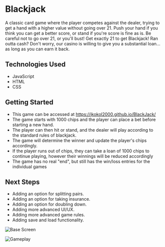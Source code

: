 # Blackjack

A classic card game where the player competes against the dealer, trying to get a hand with a higher value without going over 21. Push your hand if you think you can get a better score, or stand if you're score is fine as is. Be careful not to go over 21, or you'll bust! Get exactly 21 to get Blackjack! Ran outta cash? Don't worry, our casino is willing to give you a substantial loan... as long as you can earn it back.

## Technologies Used

- JavaScript
- HTML
- CSS

## Getting Started

- This game can be accessed at https://jkokol2000.github.io/BlackJack/
- The game starts with 1000 chips and the player can place a bet before starting a new hand.
- The player can then hit or stand, and the dealer will play according to the standard rules of blackjack.
- The game will determine the winner and update the player's chips accordingly.
- If the player runs out of chips, they can take a loan of 1000 chips to continue playing, however their winnings will be reduced accordingly
- The game has no real "end", but still has the win/loss entries for the individual games

## Next Steps

- Adding an option for splitting pairs.
- Adding an option for taking insurance.
- Adding an option for doubling down.
- Adding more advanced UI/UX.
- Adding more advanced game rules.
- Adding save and load functionality.

![Base Screen](images/Base%20Game%20Screenshot.png)

![Gameplay](images/Gameplay.png)